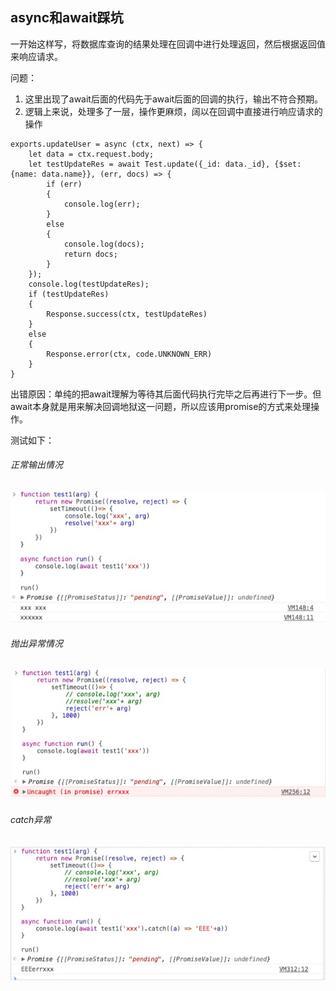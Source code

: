 ## async和await踩坑
一开始这样写，将数据库查询的结果处理在回调中进行处理返回，然后根据返回值来响应请求。

问题：

1. 这里出现了await后面的代码先于await后面的回调的执行，输出不符合预期。
2. 逻辑上来说，处理多了一层，操作更麻烦，阔以在回调中直接进行响应请求的操作

```
exports.updateUser = async (ctx, next) => {
    let data = ctx.request.body;
    let testUpdateRes = await Test.update({_id: data._id}, {$set: {name: data.name}}, (err, docs) => {
        if (err)
        {
            console.log(err);
        }
        else
        {
            console.log(docs);
            return docs;
        }
    });
    console.log(testUpdateRes);
    if (testUpdateRes)
    {
        Response.success(ctx, testUpdateRes)
    }
    else
    {
        Response.error(ctx, code.UNKNOWN_ERR)
    }
}

```

出错原因：单纯的把await理解为等待其后面代码执行完毕之后再进行下一步。但await本身就是用来解决回调地狱这一问题，所以应该用promise的方式来处理操作。 

测试如下：

###### 正常输出情况
![async_await1.jpeg](https://github.com/OwnGhy/Jotting/blob/master/assets/JS/async_await1.jpeg?raw=true)

###### 抛出异常情况
![async_await2.jpeg](https://github.com/OwnGhy/Jotting/blob/master/assets/JS/async_await2.jpeg?raw=true)

###### catch异常
![async_await3.jpeg](https://github.com/OwnGhy/Jotting/blob/master/assets/JS/async_await3.jpeg?raw=true)